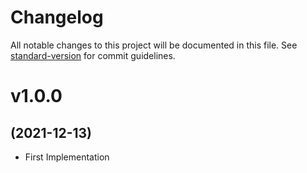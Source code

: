 # Changelog

All notable changes to this project will be documented in this file. See [standard-version](https://github.com/conventional-changelog/standard-version) for commit guidelines.

# v1.0.0
## (2021-12-13)

* First Implementation
